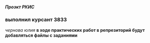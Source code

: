 ##### Проэкт РКИС
### выполнил курсант 3833
_чернова юлия_
__в ходе практических работ в репрезиторий будут добавляться файлы с заданиями__
